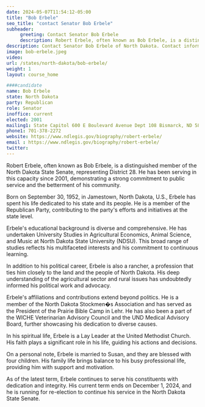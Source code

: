 ```yaml
---
date: 2024-05-07T11:54:12-05:00
title: "Bob Erbele"
seo_title: "contact Senator Bob Erbele"
subheader:
     greeting: Contact Senator Bob Erbele
     description: Robert Erbele, often known as Bob Erbele, is a distinguished member of the North Dakota State Senate, representing District 28. He has been serving in this capacity since 2001, demonstrating a strong commitment to public service and the betterment of his community.
description: Contact Senator Bob Erbele of North Dakota. Contact information for Bob Erbele includes email address, phone number, and mailing address.
image: bob-erbele.jpeg
video:
url: /states/north-dakota/bob-erbele/
weight: 1
layout: course_home

####candidate
name: Bob Erbele
state: North Dakota
party: Republican
role: Senator
inoffice: current
elected: 2001
mailing1: State Capitol 600 E Boulevard Avenue Dept 108 Bismarck, ND 58505-0360
phone1: 701-378-2272
website: https://www.ndlegis.gov/biography/robert-erbele/
email : https://www.ndlegis.gov/biography/robert-erbele/
twitter:
---
```

Robert Erbele, often known as Bob Erbele, is a distinguished member of the North Dakota State Senate, representing District 28. He has been serving in this capacity since 2001, demonstrating a strong commitment to public service and the betterment of his community.

Born on September 30, 1952, in Jamestown, North Dakota, U.S., Erbele has spent his life dedicated to his state and its people. He is a member of the Republican Party, contributing to the party's efforts and initiatives at the state level.

Erbele's educational background is diverse and comprehensive. He has undertaken University Studies in Agricultural Economics, Animal Science, and Music at North Dakota State University (NDSU). This broad range of studies reflects his multifaceted interests and his commitment to continuous learning.

In addition to his political career, Erbele is also a rancher, a profession that ties him closely to the land and the people of North Dakota. His deep understanding of the agricultural sector and rural issues has undoubtedly informed his political work and advocacy.

Erbele's affiliations and contributions extend beyond politics. He is a member of the North Dakota Stockmen�s Association and has served as the President of the Prairie Bible Camp in Lehr. He has also been a part of the WICHE Veterinarian Advisory Council and the UND Medical Advisory Board, further showcasing his dedication to diverse causes.

In his spiritual life, Erbele is a Lay Leader at the United Methodist Church. His faith plays a significant role in his life, guiding his actions and decisions.

On a personal note, Erbele is married to Susan, and they are blessed with four children. His family life brings balance to his busy professional life, providing him with support and motivation.

As of the latest term, Erbele continues to serve his constituents with dedication and integrity. His current term ends on December 1, 2024, and he is running for re-election to continue his service in the North Dakota State Senate.
